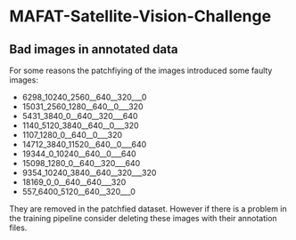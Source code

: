 # MAFAT-Satellite-Vision-Challenge

## Bad images in annotated data
For some reasons the patchfiying of the images introduced some faulty images:
 - 6298_10240_2560__640__320___0
 - 15031_2560_1280__640__0___320
 - 5431_3840_0__640__320___640
 - 1140_5120_3840__640__0___320
 - 1107_1280_0__640__0___320
 - 14712_3840_11520__640__0___640
 - 19344_0_10240__640__0___640
 - 15098_1280_0__640__320___640
 - 9354_10240_3840__640__320___320
 - 18169_0_0__640__640___320
 - 557_6400_5120__640__320___0
 
They are removed in the patchfied dataset. 
However if there is a problem in the training pipeline consider deleting these images with their annotation files.